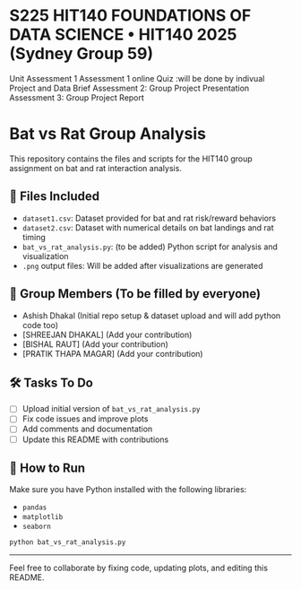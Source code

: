 # S225 HIT140 FOUNDATIONS OF DATA SCIENCE • HIT140 2025 (Sydney Group 59)
Unit Assessment 1
Assessment 1
online Quiz :will be done by indivual
Project and Data Brief
Assessment 2: Group Project Presentation
Assessment 3: Group Project Report
# Bat vs Rat Group Analysis
This repository contains the files and scripts for the HIT140 group assignment on bat and rat interaction analysis.

## 📁 Files Included
- `dataset1.csv`: Dataset provided for bat and rat risk/reward behaviors
- `dataset2.csv`: Dataset with numerical details on bat landings and rat timing
- `bat_vs_rat_analysis.py`: (to be added) Python script for analysis and visualization
- `.png` output files: Will be added after visualizations are generated

## 👥 Group Members (To be filled by everyone)
- Ashish Dhakal (Initial repo setup & dataset upload and will add python code too)
- [SHREEJAN DHAKAL] (Add your contribution)
- [BISHAL RAUT] (Add your contribution)
- [PRATIK THAPA MAGAR] (Add your contribution)

## 🛠️ Tasks To Do
- [ ] Upload initial version of `bat_vs_rat_analysis.py` 
- [ ] Fix code issues and improve plots
- [ ] Add comments and documentation
- [ ] Update this README with contributions

## 🚀 How to Run
Make sure you have Python installed with the following libraries:
- `pandas`
- `matplotlib`
- `seaborn`

```bash
python bat_vs_rat_analysis.py
```

---
Feel free to collaborate by fixing code, updating plots, and editing this README.

